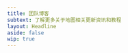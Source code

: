 ```yaml
---
title: 团队博客
subtext: 了解更多关于地图相关更新资讯和教程
layout: Headline
aside: false
wip: true
---
```


<script setup lang="ts">
import ForumBlogPage from '~/components/forum/blog/ForumBlogPage.vue'
</script>

<ForumBlogPage />
